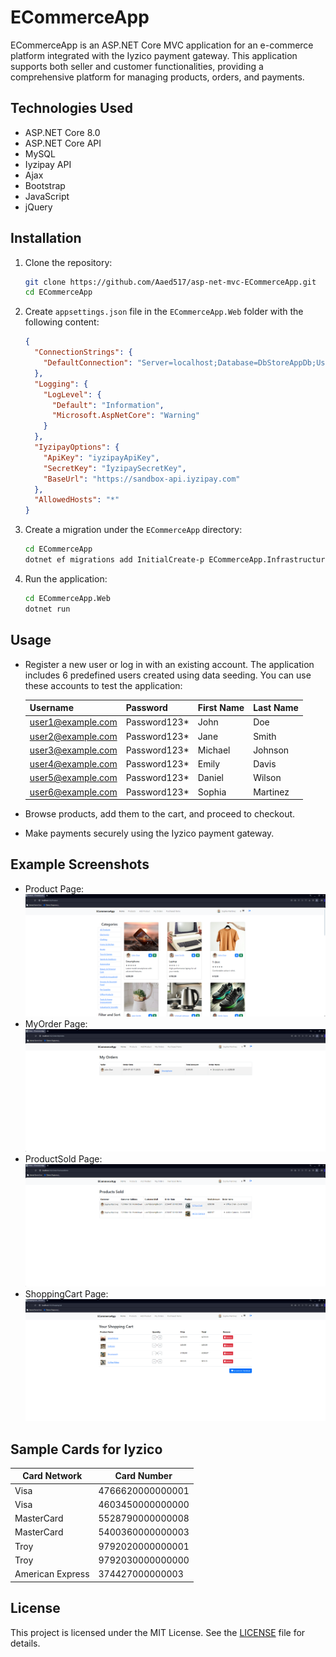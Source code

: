 # ECommerceApp

ECommerceApp is an ASP.NET Core MVC application for an e-commerce platform integrated with the Iyzico payment gateway. This application supports both seller and customer functionalities, providing a comprehensive platform for managing products, orders, and payments.


## Technologies Used

- ASP.NET Core 8.0
- ASP.NET Core API
- MySQL
- Iyzipay API
- Ajax
- Bootstrap
- JavaScript
- jQuery


## Installation

1. Clone the repository:
    ```bash
    git clone https://github.com/Aaed517/asp-net-mvc-ECommerceApp.git
    cd ECommerceApp
    ```

2. Create `appsettings.json` file in the `ECommerceApp.Web` folder with the following content:
    ```json
    {
      "ConnectionStrings": {
        "DefaultConnection": "Server=localhost;Database=DbStoreAppDb;User=YourUserName;Password=YourPassword;"
      },
      "Logging": {
        "LogLevel": {
          "Default": "Information",
          "Microsoft.AspNetCore": "Warning"
        }
      },
      "IyzipayOptions": {
        "ApiKey": "iyzipayApiKey",
        "SecretKey": "İyzipaySecretKey",
        "BaseUrl": "https://sandbox-api.iyzipay.com"
      },
      "AllowedHosts": "*"
    }
3. Create a migration under the `ECommerceApp` directory:
    ```bash
    cd ECommerceApp
    dotnet ef migrations add InitialCreate-p ECommerceApp.Infrastructure -s ECommerceApp.Web -o Data/Migrations
    ```
    
4. Run the application:
    ```bash
    cd ECommerceApp.Web
    dotnet run
    ```

## Usage

- Register a new user or log in with an existing account. The application includes 6 predefined users created using data seeding. You can use these accounts to test the application:

    | Username           | Password      | First Name | Last Name    | 
    |--------------------|---------------|------------|--------------|
    | user1@example.com  | Password123*  | John       | Doe          |
    | user2@example.com  | Password123*  | Jane       | Smith        | 
    | user3@example.com  | Password123*  | Michael    | Johnson      | 
    | user4@example.com  | Password123*  | Emily      | Davis        | 
    | user5@example.com  | Password123*  | Daniel     | Wilson       | 
    | user6@example.com  | Password123*  | Sophia     | Martinez     |
  
- Browse products, add them to the cart, and proceed to checkout.
- Make payments securely using the Iyzico payment gateway.
  
## Example Screenshots


- Product Page: ![Product Page](screenshots/Product.png)
- MyOrder Page: ![MyOrder Page](screenshots/MyOrder.png)
- ProductSold Page: ![ProductSold Page](screenshots/ProductsSold.png)
- ShoppingCart Page: ![ShoppingCart Page](screenshots/ShoppingCart.png)

## Sample Cards for Iyzico

| Card Network     | Card Number        |
|------------------|--------------------|
| Visa             | 4766620000000001   |
| Visa             | 4603450000000000   |
| MasterCard       | 5528790000000008   |
| MasterCard       | 5400360000000003   |
| Troy             | 9792020000000001   |
| Troy             | 9792030000000000   |
| American Express | 374427000000003    |


## License

This project is licensed under the MIT License. See the [LICENSE](LICENSE) file for details.
